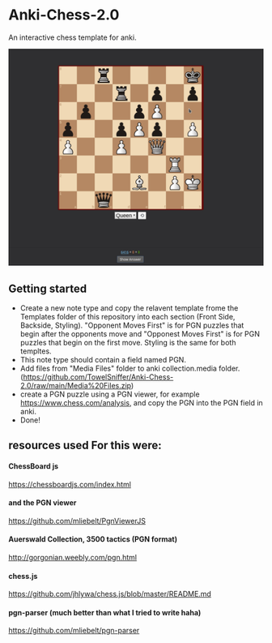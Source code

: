 # Anki-Chess-2.0
An interactive chess template for anki. 

![chess GIF](Chess.gif)


## Getting started

- Create a new note type and copy the relavent template frome the Templates folder of this repository into each section (Front Side, Backside, Styling). "Opponent Moves First" is for PGN puzzles that begin after the opponents move and "Opponest Moves First" is for PGN puzzles that begin on the first move. Styling is the same for both templtes.
- This note type should contain a field named PGN. 
- Add files from "Media Files" folder to anki collection.media folder. (https://github.com/TowelSniffer/Anki-Chess-2.0/raw/main/Media%20Files.zip)
- create a PGN puzzle using a PGN viewer, for example https://www.chess.com/analysis, and copy the PGN into the PGN field in anki.
- Done!


## resources used For this were:

#### ChessBoard js
https://chessboardjs.com/index.html

#### and the PGN viewer
https://github.com/mliebelt/PgnViewerJS

#### Auerswald Collection, 3500 tactics (PGN format)
http://gorgonian.weebly.com/pgn.html

#### chess.js
https://github.com/jhlywa/chess.js/blob/master/README.md

#### pgn-parser (much better than what I tried to write haha)
https://github.com/mliebelt/pgn-parser



